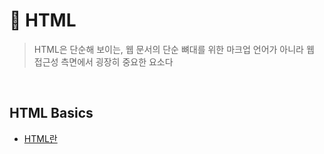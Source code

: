 # 🌲 HTML

> HTML은 단순해 보이는, 웹 문서의 단순 뼈대를 위한 마크업 언어가 아니라 웹 접근성 측면에서 굉장히 중요한 요소다

<br>

## HTML Basics

- [HTML란]()

